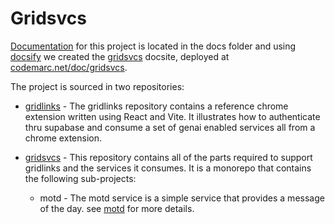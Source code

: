 
# Gridsvcs

[Documentation](./doc/README.md) for this project is located in the docs folder and using [docsify] we created the [gridsvcs][docsite] docsite, deployed at [codemarc.net/doc/gridsvcs][docsite].

[docsite]: https://codemarc.net/doc/gridsvcs
[docsify]: "https://docsify.js.org/#/"


The project is sourced in two repositories:
* [gridlinks](https://github.com/codemarc/gridlinks) - The gridlinks repository contains a reference chrome extension written using React and Vite. It illustrates how to authenticate thru supabase and consume a set of genai enabled services all from a chrome extension.

* [gridsvcs](https://github.com/codemarc/gridlinks) - This repository contains all of the parts required to support gridlinks and the services it consumes. It is a monorepo that contains the following sub-projects:

  * motd - The motd service is a simple service that provides a message of the day. see [motd](./motd/README.md) for more details.
  

